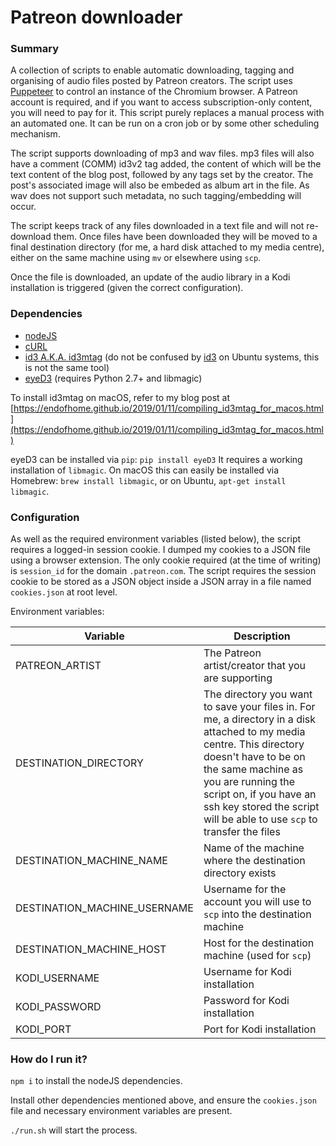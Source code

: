 # Patreon downloader

### Summary

A collection of scripts to enable automatic downloading, tagging and organising of audio files posted by Patreon creators. The script uses [Puppeteer](https://developers.google.com/web/tools/puppeteer/) to control an instance of the Chromium browser. A Patreon account is required, and if you want to access subscription-only content, you will need to pay for it. This script purely replaces a manual process with an automated one. It can be run on a cron job or by some other scheduling mechanism.

The script supports downloading of mp3 and wav files. mp3 files will also have a comment (COMM) id3v2 tag added, the content of which will be the text content of the blog post, followed by any tags set by the creator. The post's associated image will also be embeded as album art in the file. As wav does not support such metadata, no such tagging/embedding will occur.

The script keeps track of any files downloaded in a text file and will not re-download them. Once files have been downloaded they will be moved to a final destination directory (for me, a hard disk attached to my media centre), either on the same machine using `mv` or elsewhere using `scp`.

Once the file is downloaded, an update of the audio library in a Kodi installation is triggered (given the correct configuration).

### Dependencies
* [nodeJS](https://nodejs.org)
* [cURL](https://curl.haxx.se/)
* [id3 A.K.A. id3mtag](https://squell.github.io/id3/) (do not be confused by [id3](http://manpages.ubuntu.com/manpages/cosmic/en/man1/id3.1.html) on Ubuntu systems, this is not the same tool)
* [eyeD3](https://eyed3.readthedocs.io/en/latest/) (requires Python 2.7+ and libmagic)

To install id3mtag on macOS, refer to my blog post at [https://endofhome.github.io/2019/01/11/compiling_id3mtag_for_macos.html](https://endofhome.github.io/2019/01/11/compiling_id3mtag_for_macos.html)

eyeD3 can be installed via `pip`: ```pip install eyeD3```
It requires a working installation of `libmagic`. On macOS this can easily be installed via Homebrew: ```brew install libmagic```, or on Ubuntu, ```apt-get install libmagic```.

### Configuration

As well as the required environment variables (listed below), the script requires a logged-in session cookie. I dumped my cookies to a JSON file using a browser extension. The only cookie required (at the time of writing) is `session_id` for the domain `.patreon.com`. The script requires the session cookie to be stored as a JSON object inside a JSON array in a file named `cookies.json` at root level.
 
Environment variables:

| Variable | Description|
|----------|------------|
| PATREON_ARTIST | The Patreon artist/creator that you are supporting |
| DESTINATION_DIRECTORY |    The directory you want to save your files in. For me, a directory in a disk attached to my media centre. This directory doesn't have to be on the same machine as you are running the script on, if you have an ssh key stored the script will be able to use `scp` to transfer the files |
| DESTINATION_MACHINE_NAME | Name of the machine where the destination directory exists |
| DESTINATION_MACHINE_USERNAME | Username for the account you will use to `scp` into the destination machine |
| DESTINATION_MACHINE_HOST | Host for the destination machine (used for `scp`) |
| KODI_USERNAME | Username for Kodi installation |
| KODI_PASSWORD | Password for Kodi installation |
| KODI_PORT | Port for Kodi installation |

### How do I run it?

`npm i` to install the nodeJS dependencies.

Install other dependencies mentioned above, and ensure the `cookies.json` file and necessary environment variables are present.

`./run.sh` will start the process.








